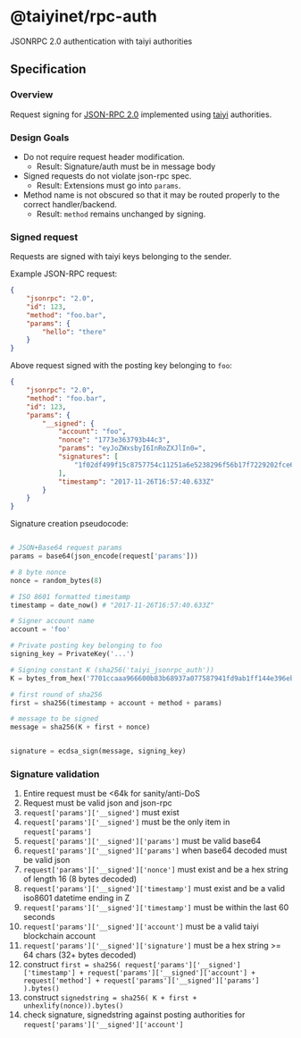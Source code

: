 
@taiyinet/rpc-auth
=================

JSONRPC 2.0 authentication with taiyi authorities


Specification
-------------

### Overview

Request signing for [JSON-RPC 2.0](http://www.jsonrpc.org/specification) implemented using [taiyi](https://taiyi.io) authorities.

### Design Goals

* Do not require request header modification.
    * Result: Signature/auth must be in message body
* Signed requests do not violate json-rpc spec.
    * Result: Extensions must go into `params`.
* Method name is not obscured so that it may be routed properly to the correct handler/backend.
    * Result: `method` remains unchanged by signing.

### Signed request

Requests are signed with taiyi keys belonging to the sender.

Example JSON-RPC request:
```json
{
    "jsonrpc": "2.0",
    "id": 123,
    "method": "foo.bar",
    "params": {
        "hello": "there"
    }
}
```

Above request signed with the posting key belonging to `foo`:
```json
{
    "jsonrpc": "2.0",
    "method": "foo.bar",
    "id": 123,
    "params": {
        "__signed": {
            "account": "foo",
            "nonce": "1773e363793b44c3",
            "params": "eyJoZWxsbyI6InRoZXJlIn0=",
            "signatures": [
                "1f02df499f15c8757754c11251a6e5238296f56b17f7229202fce6ccd7289e224c49c32eaf77d5905e2b4d8a8a5ddcc215c51ce45c207ef0f038328200578d1bee"
            ],
            "timestamp": "2017-11-26T16:57:40.633Z"
        }
    }
}
```

Signature creation pseudocode:
```python

# JSON+Base64 request params
params = base64(json_encode(request['params']))

# 8 byte nonce
nonce = random_bytes(8)

# ISO 8601 formatted timestamp
timestamp = date_now() # "2017-11-26T16:57:40.633Z"

# Signer account name
account = 'foo'

# Private posting key belonging to foo
signing_key = PrivateKey('...')

# Signing constant K (sha256('taiyi_jsonrpc_auth'))
K = bytes_from_hex('7701ccaaa966600b83b68937a077587941fd9ab1ff144e396eb4239df7a8a06b')

# first round of sha256
first = sha256(timestamp + account + method + params)

# message to be signed
message = sha256(K + first + nonce)


signature = ecdsa_sign(message, signing_key)
```

### Signature validation

  1. Entire request must be <64k for sanity/anti-DoS
  1. Request must be valid json and json-rpc
  1. `request['params']['__signed']` must exist
  1. `request['params']['__signed']` must be the only item in `request['params']`
  1. `request['params']['__signed']['params']` must be valid base64
  1. `request['params']['__signed']['params']` when base64 decoded must be valid json
  1. `request['params']['__signed']['nonce']` must exist and be a hex string of length 16 (8 bytes decoded)
  1. `request['params']['__signed']['timestamp']` must exist and be a valid iso8601 datetime ending in Z
  1. `request['params']['__signed']['timestamp']` must be within the last 60 seconds
  1. `request['params']['__signed']['account']` must be a valid taiyi blockchain account
  1. `request['params']['__signed']['signature']` must be a hex string >= 64 chars (32+ bytes decoded)
  1. construct `first = sha256( request['params']['__signed']['timestamp'] + request['params']['__signed']['account'] + request['method'] + request['params']['__signed']['params'] ).bytes()`
  1. construct `signedstring = sha256( K + first + unhexlify(nonce)).bytes()`
  1. check signature, signedstring against posting authorities for `request['params']['__signed']['account']`
